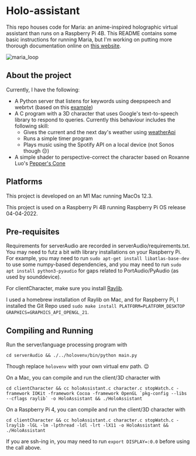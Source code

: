 # Holo-assistant
This repo houses code for Maria: an anime-inspired holographic virtual assistant than runs on a Raspberry Pi 4B. This README contains some basic instructions for running Maria, but I'm working on putting more thorough documentation online on [this website](http://maria.awardwinninghuman.com/).




![maria_loop](https://user-images.githubusercontent.com/3848662/200412149-21e1398f-4635-4482-bc0f-957f53ed6800.gif)





## About the project
Currently, I have the following:
- A Python server that listens for keywords using deepspeech and webrtvt (based on this [example](https://github.com/mozilla/DeepSpeech-examples/tree/r0.9/mic_vad_streaming)) 
- A C program with a 3D character that uses Google's text-to-speech library to respond to queries. Currently this behaviour includes the following skill:
    - Gives the current and the next day's weather using [weatherApi](https://www.weatherapi.com/) 
    - Runs a simple timer program
    - Plays music using the Spotify API on a local device (not Sonos though :pensive:)
- A simple shader to perspective-correct the character based on Roxanne Luo's [Pepper's Cone](https://github.com/roxanneluo/Pepper-s-Cone-Unity)

## Platforms
This project is developed on an M1 Mac running MacOs 12.3.

This project is used on a Raspberry Pi 4B running Raspberry Pi OS release 04-04-2022.

## Pre-requisites
Requirements for serverAudio are recorded in serverAudio/requirements.txt. You may need to futz a bit with library installations on your Raspberry Pi. For example, you may need to run `sudo apt-get install libatlas-base-dev` to use some numpy-based dependencies, and you may need to run `sudo apt install python3-pyaudio` for gaps related to PortAudio/PyAudio (as used by sounddevice).

For clientCharacter, make sure you install [Raylib](https://github.com/raysan5/raylib).

I used a homebrew installation of Raylib on Mac, and for Raspberry Pi, I installed the Git Repo used `sudo make install PLATFORM=PLATFORM_DESKTOP GRAPHICS=GRAPHICS_API_OPENGL_21`.


## Compiling and Running

Run the server/language processing program with
```
cd serverAudio && ./../holovenv/bin/python main.py
```
Though replace `holovenv` with your own virtual env path. :wink:



On a Mac, you can compile and run the client/3D character with
```
cd clientCharacter && cc holoAssistant.c character.c stopWatch.c -framework IOKit -framework Cocoa -framework OpenGL `pkg-config --libs --cflags raylib` -o HoloAssistant && ./HoloAssistant
```

On a Raspberry Pi 4, you can compile and run the client/3D character with
```
cd clientCharacter && cc holoAssistant.c character.c stopWatch.c -lraylib -lGL -lm -lpthread -ldl -lrt -lX11 -o HoloAssistant && ./HoloAssistant 
```
If you are ssh-ing in, you may need to run `export DISPLAY=:0.0` before using the call above.
